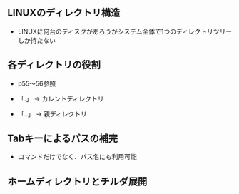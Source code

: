 ## LINUXのディレクトリ構造
- LINUXに何台のディスクがあろうがシステム全体で1つのディレクトリツリーしか持たない

## 各ディレクトリの役割
- p55～56参照

- 「.」   → カレントディレクトリ
- 「..」  → 親ディレクトリ

## Tabキーによるパスの補完
- コマンドだけでなく、パス名にも利用可能

## ホームディレクトリとチルダ展開
